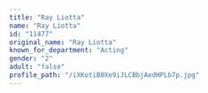 ```yaml
---
title: "Ray Liotta"
name: "Ray Liotta"
id: "11477"
original_name: "Ray Liotta"
known_for_department: "Acting"
gender: "2"
adult: "false"
profile_path: "/iXKotiB0Xe9iJLCBbjAedHPLb7p.jpg"
---
```


